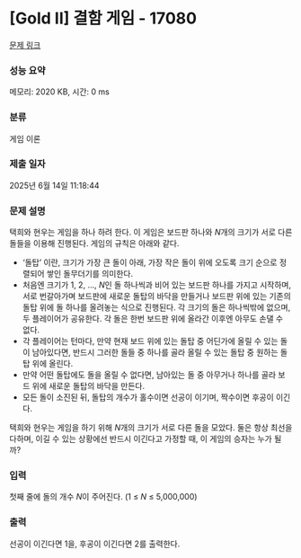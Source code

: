 # [Gold II] 결함 게임 - 17080 

[문제 링크](https://www.acmicpc.net/problem/17080) 

### 성능 요약

메모리: 2020 KB, 시간: 0 ms

### 분류

게임 이론

### 제출 일자

2025년 6월 14일 11:18:44

### 문제 설명

<p>택희와 현우는 게임을 하나 하려 한다. 이 게임은 보드판 하나와 <em>N</em>개의 크기가 서로 다른 돌들을 이용해 진행된다. 게임의 규칙은 아래와 같다.</p>

<ul>
	<li>‘돌탑’ 이란, 크기가 가장 큰 돌이 아래, 가장 작은 돌이 위에 오도록 크기 순으로 정렬되어 쌓인 돌무더기를 의미한다.</li>
	<li>처음엔 크기가 1, 2, …, <em>N</em>인 돌 하나씩과 비어 있는 보드판 하나를 가지고 시작하며, 서로 번갈아가며 보드판에 새로운 돌탑의 바닥을 만들거나 보드판 위에 있는 기존의 돌탑 위에 돌 하나를 올려놓는 식으로 진행된다. 각 크기의 돌은 하나씩밖에 없으며, 두 플레이어가 공유한다. 각 돌은 한번 보드판 위에 올라간 이후엔 아무도 손댈 수 없다.</li>
	<li>각 플레이어는 턴마다, 만약 현재 보드 위에 있는 돌탑 중 어딘가에 올릴 수 있는 돌이 남아있다면, 반드시 그러한 돌들 중 하나를 골라 올릴 수 있는 돌탑 중 원하는 돌탑 위에 올린다.</li>
	<li>만약 어떤 돌탑에도 돌을 올릴 수 없다면, 남아있는 돌 중 아무거나 하나를 골라 보드 위에 새로운 돌탑의 바닥을 만든다.</li>
	<li>모든 돌이 소진된 뒤, 돌탑의 개수가 홀수이면 선공이 이기며, 짝수이면 후공이 이긴다.</li>
</ul>

<p>택희와 현우는 게임을 하기 위해 <em>N</em>개의 크기가 서로 다른 돌을 모았다. 둘은 항상 최선을 다하며, 이길 수 있는 상황에선 반드시 이긴다고 가정할 때, 이 게임의 승자는 누가 될까?</p>

### 입력 

 <p>첫째 줄에 돌의 개수 <em>N</em>이 주어진다. (1 ≤ <em>N</em> ≤ 5,000,000)</p>

### 출력 

 <p>선공이 이긴다면 1을, 후공이 이긴다면 2를 출력한다.</p>

